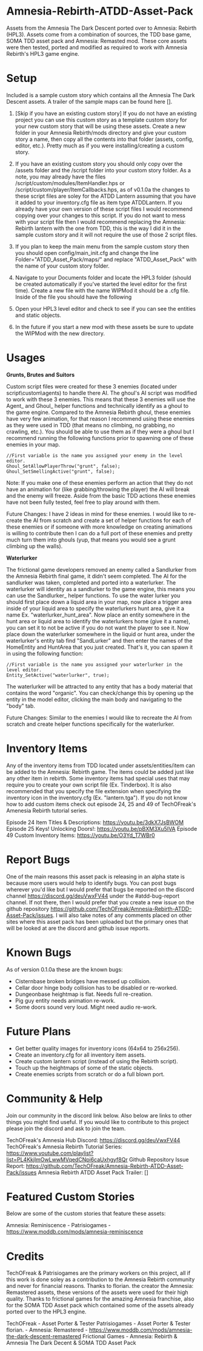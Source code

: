 # Amnesia-Rebirth-ATDD-Asset-Pack
Assets from the Amnesia The Dark Descent ported over to Amnesia: Rebirth (HPL3). Assets come from a combination of sources, the TDD base game, SOMA TDD asset pack and Amnesia: Remasted mod. These core assets were then tested, ported and modified as required to work with Amnesia Rebirth's HPL3 game engine.

# Setup

Included is a sample custom story which contains all the Amnesia The Dark Descent assets. A trailer of the sample maps can be found here [].

1) [Skip if you have an existing custom story] If you do not have an existing project you can use this custom story as a template custom story for your new custom story that will be using these assets. Create a new folder in your Amnesia Rebirth/mods directory and give your custom story a name, then copy all the contents into that folder (assets, config, editor, etc.). Pretty much as if you were installing/creating a custom story.

2) If you have an existing custom story you should only copy over the /assets folder and the /script folder into your custom story folder. As a note, you may already have the files /script/custom/modules/ItemHandler.hps or /script/custom/player/ItemCallbacks.hps, as of v0.1.0a the changes to these script files are soley for the ATDD Lantern assuming that you have it added to your inventory.cfg file as item type ATDDLantern. If you already have your own version of these script files I would recommend copying over your changes to this script. If you do not want to mess with your script file then I would recommend replacing the Amnesia: Rebirth lantern with the one from TDD, this is the way I did it in the sample custom story and it will not require the use of those 2 script files.

3) If you plan to keep the main menu from the sample custom story then you should open config/main_init.cfg and change the line Folder="ATDD_Asset_Pack/maps/" and replace "ATDD_Asset_Pack" with the name of your custom story folder.

4) Navigate to your Documents folder and locate the HPL3 folder (should be created automatically if you've started the level editor for the first time). Create a new file with the name WIPMod it should be a .cfg file. Inside of the file you should have the following <WIPmod Path="*FULL_PATH_TO_REBIRTH_FOLDER*\Amnesia Rebirth\mods\*YOUR_MOD_NAME*\entry.hpc" />

5) Open your HPL3 level editor and check to see if you can see the entities and static objects.

6) In the future if you start a new mod with these assets be sure to update the WIPMod with the new directory.

# Usages

<b>Grunts, Brutes and Suitors</b>

Custom script files were created for these 3 enemies (located under script\custom\agents) to handle there AI. The ghoul's AI script was modified to work with these 3 enemies. This means that these 3 enemies will use the Agent_ and Ghoul_ helper functions and technically identify as a ghoul to the game engine. Compared to the Amnesia Rebirth ghoul, these enemies have very few animation, for that reason I recommend using these enemies as they were used in TDD (that means no climbing, no grabbing, no crawling, etc.). You should be able to use them as if they were a ghoul but I recommend running the following functions prior to spawning one of these enemies in your map.

```
//First variable is the name you assigned your enemy in the level editor.
Ghoul_SetAllowPlayerThrow("grunt", false); 
Ghoul_SetSmellingActive("grunt", false);
```

Note: If you make one of these enemies perform an action that they do not have an animation for (like grabbing/throwing the player) the AI will break and the enemy will freeze. Aside from the basic TDD actions these enemies have not been fully tested, feel free to play around with them.

Future Changes: I have 2 ideas in mind for these enemies. I would like to re-create the AI from scratch and create a set of helper functions for each of these enemies or if someone with more knowledge on creating animations is willing to contribute then I can do a full port of these enemies and pretty much turn them into ghouls (yup, that means you would see a grunt climbing up the walls).

<b>Waterlurker</b>

The frictional game developers removed an enemy called a Sandlurker from the Amnesia Rebirth final game, it didn't seem completed. The AI for the sandlurker was taken, completed and ported into a waterlurker. The waterlurker will identity as a sandlurker to the game engine, this means you can use the Sandlurker_ helper functions. To use the water lurker you should first place down a liquid area in your map, now place a trigger area inside of your liquid area to specify the waterlurkers hunt area, give it a name Ex. "waterlurker_hunt_area". Now place an entity somewhere in the hunt area or liquid area to identify the waterlurkers home (give it a name), you can set it to not be active if you do not want the player to see it. Now place down the waterlurker somewhere in the liquid or hunt area, under the waterlurker's entity tab find "SandLurker" and then enter the names of the HomeEntity and HuntArea that you just created. That's it, you can spawn it in using the following function:

```
//First variable is the name you assigned your waterlurker in the level editor.
Entity_SetActive("waterlurker", true);
```

The waterlurker will be attracted to any entity that has a body material that contains the word "organic". You can check/change this by opening up the entity in the model editor, clicking the main body and navigating to the "body" tab.

Future Changes: Similar to the enemies I would like to recreate the AI from scratch and create helper functions specifically for the waterlurker.

# Inventory Items

Any of the inventory items from TDD located under assets/entities/item can be added to the Amnesia: Rebirth game. The items could be added just like any other item in rebirth. Some inventory items had special uses that may require you to create your own script file (Ex. Tinderbox). It is also recommended that you specify the file extension when specifying the inventory icon in the inventory.cfg (Ex. "lantern.tga"). If you do not know how to add custom items check out episode 24, 25 and 49 of TechOFreak's Amenesia Rebirth tutorial series.

Episode 24 Item Titles & Descriptions: https://youtu.be/3dkX7JsBWOM
Episode 25 Keys! Unlocking Doors!: https://youtu.be/pBXM3Xu5IVA
Episode 49 Custom Inventory Items: https://youtu.be/O3Yd_T7WBr0

# Report Bugs

One of the main reasons this asset pack is releasing in an alpha state is because more users would help to identify bugs. You can post bugs wherever you'd like but I would prefer that bugs be reported on the discord channel https://discord.gg/deuVwxFV44 under the #atdd-bug-report channel. If not there, then I would prefer that you create a new issue on the github repository https://github.com/TechOFreak/Amnesia-Rebirth-ATDD-Asset-Pack/issues. I will also take notes of any comments placed on other sites where this asset pack has been uploaded but the primary ones that will be looked at are the discord and github issue reports.

# Known Bugs

As of version 0.1.0a these are the known bugs:

* Cisternbase broken bridges have messed up collision.
* Cellar door hinge body collision has to be disabled or re-worked.
* Dungeonbase heightmap is flat. Needs full re-creation.
* Pig guy entity needs animation re-work.
* Some doors sound very loud. Might need audio re-work.

# Future Plans

* Get better quality images for inventory icons (64x64 to 256x256).
* Create an inventory.cfg for all inventory item assets.
* Create custom lantern script (instead of using the Rebirth script).
* Touch up the heightmaps of some of the static objects.
* Create enemies scripts from scratch or do a full blown port.

# Community & Help

Join our community in the discord link below. Also below are links to other things you might find useful. If you would like to contribute to this project please join the discord and ask to join the team.

TechOFreak's Amnesia Hub Discord: https://discord.gg/deuVwxFV44
TechOFreak's Amnesia Rebirth Tutorial Series: https://www.youtube.com/playlist?list=PL4KkjlmOwLwwMVqedCNpi6caUxhgyf8Qr
Github Repository Issue Report: https://github.com/TechOFreak/Amnesia-Rebirth-ATDD-Asset-Pack/issues
Amnesia Rebirth ATDD Asset Pack Trailer: []

# Featured Custom Stories

Below are some of the custom stories that feature these assets:

Amnesia: Reminiscence - Patrisiogames - https://www.moddb.com/mods/amnesia-reminiscence

# Credits

TechOFreak & Patrisiogames are the primary workers on this project, all if this work is done soley as a contribution to the Amnesia Rebirth community and never for financial reasons. Thanks to florian. the creator the Amnesia: Remastered assets, these versions of the assets were used for their high quality. Thanks to frictional games for the amazing Amnesia franchise, also for the SOMA TDD Asset pack which contained some of the assets already ported over to the HPL3 engine.

TechOFreak - Asset Porter & Tester
Patrisiogames - Asset Porter & Tester
florian. - Amnesia: Remastered - https://www.moddb.com/mods/amnesia-the-dark-descent-remastered
Frictional Games - Amnesia: Rebirth & Amnesia The Dark Decent & SOMA TDD Asset Pack
